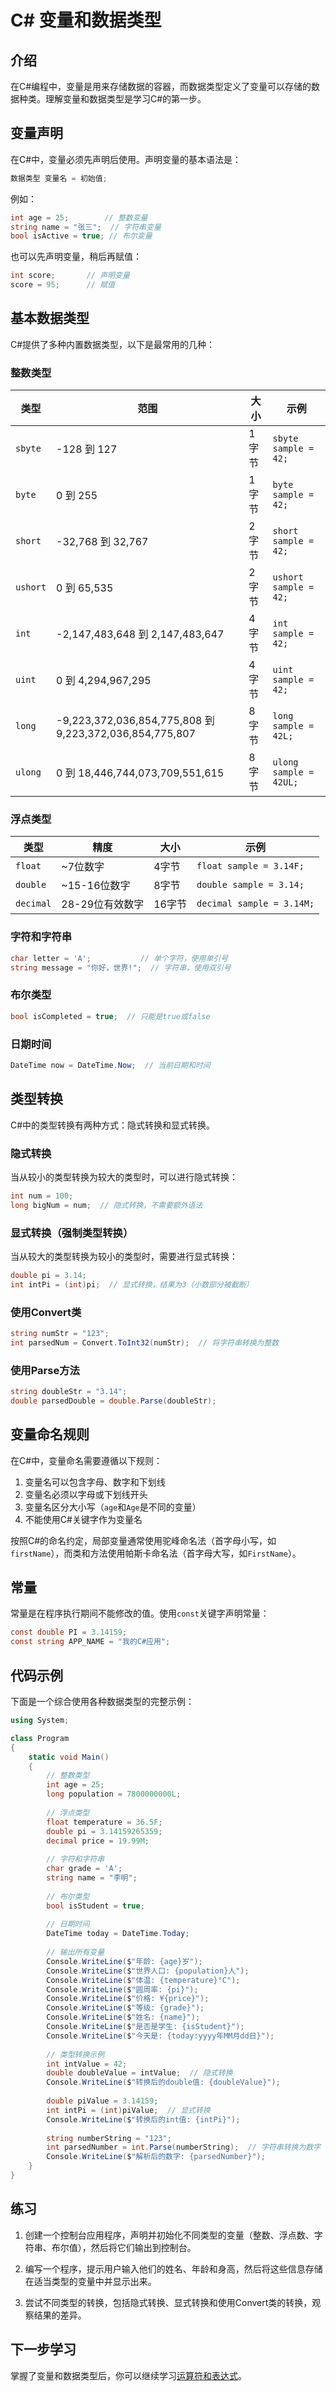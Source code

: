 # C# 变量和数据类型

## 介绍

在C#编程中，变量是用来存储数据的容器，而数据类型定义了变量可以存储的数据种类。理解变量和数据类型是学习C#的第一步。

## 变量声明

在C#中，变量必须先声明后使用。声明变量的基本语法是：

```csharp
数据类型 变量名 = 初始值;
```

例如：

```csharp
int age = 25;        // 整数变量
string name = "张三";  // 字符串变量
bool isActive = true; // 布尔变量
```

也可以先声明变量，稍后再赋值：

```csharp
int score;       // 声明变量
score = 95;      // 赋值
```

## 基本数据类型

C#提供了多种内置数据类型，以下是最常用的几种：

### 整数类型

| 类型 | 范围 | 大小 | 示例 |
|------|------|------|------|
| `sbyte` | -128 到 127 | 1字节 | `sbyte sample = 42;` |
| `byte` | 0 到 255 | 1字节 | `byte sample = 42;` |
| `short` | -32,768 到 32,767 | 2字节 | `short sample = 42;` |
| `ushort` | 0 到 65,535 | 2字节 | `ushort sample = 42;` |
| `int` | -2,147,483,648 到 2,147,483,647 | 4字节 | `int sample = 42;` |
| `uint` | 0 到 4,294,967,295 | 4字节 | `uint sample = 42;` |
| `long` | -9,223,372,036,854,775,808 到 9,223,372,036,854,775,807 | 8字节 | `long sample = 42L;` |
| `ulong` | 0 到 18,446,744,073,709,551,615 | 8字节 | `ulong sample = 42UL;` |

### 浮点类型

| 类型 | 精度 | 大小 | 示例 |
|------|------|------|------|
| `float` | ~7位数字 | 4字节 | `float sample = 3.14F;` |
| `double` | ~15-16位数字 | 8字节 | `double sample = 3.14;` |
| `decimal` | 28-29位有效数字 | 16字节 | `decimal sample = 3.14M;` |

### 字符和字符串

```csharp
char letter = 'A';           // 单个字符，使用单引号
string message = "你好，世界!";  // 字符串，使用双引号
```

### 布尔类型

```csharp
bool isCompleted = true;  // 只能是true或false
```

### 日期时间

```csharp
DateTime now = DateTime.Now;  // 当前日期和时间
```

## 类型转换

C#中的类型转换有两种方式：隐式转换和显式转换。

### 隐式转换

当从较小的类型转换为较大的类型时，可以进行隐式转换：

```csharp
int num = 100;
long bigNum = num;  // 隐式转换，不需要额外语法
```

### 显式转换（强制类型转换）

当从较大的类型转换为较小的类型时，需要进行显式转换：

```csharp
double pi = 3.14;
int intPi = (int)pi;  // 显式转换，结果为3（小数部分被截断）
```

### 使用Convert类

```csharp
string numStr = "123";
int parsedNum = Convert.ToInt32(numStr);  // 将字符串转换为整数
```

### 使用Parse方法

```csharp
string doubleStr = "3.14";
double parsedDouble = double.Parse(doubleStr);
```

## 变量命名规则

在C#中，变量命名需要遵循以下规则：

1. 变量名可以包含字母、数字和下划线
2. 变量名必须以字母或下划线开头
3. 变量名区分大小写（`age`和`Age`是不同的变量）
4. 不能使用C#关键字作为变量名

按照C#的命名约定，局部变量通常使用驼峰命名法（首字母小写，如`firstName`），而类和方法使用帕斯卡命名法（首字母大写，如`FirstName`）。

## 常量

常量是在程序执行期间不能修改的值。使用`const`关键字声明常量：

```csharp
const double PI = 3.14159;
const string APP_NAME = "我的C#应用";
```

## 代码示例

下面是一个综合使用各种数据类型的完整示例：

```csharp
using System;

class Program
{
    static void Main()
    {
        // 整数类型
        int age = 25;
        long population = 7800000000L;
        
        // 浮点类型
        float temperature = 36.5F;
        double pi = 3.14159265359;
        decimal price = 19.99M;
        
        // 字符和字符串
        char grade = 'A';
        string name = "李明";
        
        // 布尔类型
        bool isStudent = true;
        
        // 日期时间
        DateTime today = DateTime.Today;
        
        // 输出所有变量
        Console.WriteLine($"年龄: {age}岁");
        Console.WriteLine($"世界人口: {population}人");
        Console.WriteLine($"体温: {temperature}°C");
        Console.WriteLine($"圆周率: {pi}");
        Console.WriteLine($"价格: ¥{price}");
        Console.WriteLine($"等级: {grade}");
        Console.WriteLine($"姓名: {name}");
        Console.WriteLine($"是否是学生: {isStudent}");
        Console.WriteLine($"今天是: {today:yyyy年MM月dd日}");
        
        // 类型转换示例
        int intValue = 42;
        double doubleValue = intValue;  // 隐式转换
        Console.WriteLine($"转换后的double值: {doubleValue}");
        
        double piValue = 3.14159;
        int intPi = (int)piValue;  // 显式转换
        Console.WriteLine($"转换后的int值: {intPi}");
        
        string numberString = "123";
        int parsedNumber = int.Parse(numberString);  // 字符串转换为数字
        Console.WriteLine($"解析后的数字: {parsedNumber}");
    }
}
```

## 练习

1. 创建一个控制台应用程序，声明并初始化不同类型的变量（整数、浮点数、字符串、布尔值），然后将它们输出到控制台。

2. 编写一个程序，提示用户输入他们的姓名、年龄和身高，然后将这些信息存储在适当类型的变量中并显示出来。

3. 尝试不同类型的转换，包括隐式转换、显式转换和使用Convert类的转换，观察结果的差异。

## 下一步学习

掌握了变量和数据类型后，你可以继续学习[运算符和表达式](02_运算符和表达式.md)。